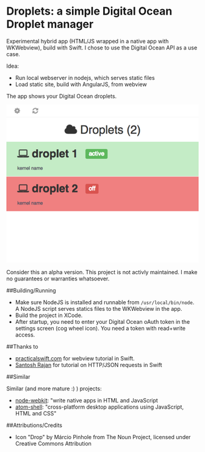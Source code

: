 # Droplets: a simple Digital Ocean Droplet manager

Experimental hybrid app (HTML/JS wrapped in a native app with WKWebview), build with Swift.
I chose to use the Digital Ocean API as a use case.

Idea:

- Run local webserver in nodejs, which serves static files
- Load static site, build with AngularJS, from webview

The app shows your Digital Ocean droplets.

![image](screenshot1.png)

Consider this an alpha version. This project is not activly maintained. I make no guarantees or warranties whatsoever.

##Building/Running

- Make sure NodeJS is installed and runnable from `/usr/local/bin/node`. A NodeJS script serves statics files to the WKWebview in the app.
- Build the project in XCode.
- After startup, you need to enter your Digital Ocean oAuth token in the settings screen (cog wheel icon). You need a token with read+write access.

##Thanks to

- [practicalswift.com](http://practicalswift.com/2014/06/27/a-minimal-webkit-browser-in-30-lines-of-swift/) for webview tutorial in Swift.
- [Santosh Rajan](https://medium.com/swift-programming/http-in-swift-693b3a7bf086) for tutorial on HTTP/JSON requests in Swift

##Similar

Similar (and more mature :) ) projects:

- [node-webkit](https://github.com/rogerwang/node-webkit): "write native apps in HTML and JavaScript
- [atom-shell](https://github.com/atom/atom-shell): "cross-platform desktop applications using JavaScript, HTML and CSS"

##Attributions/Credits

- Icon "Drop" by Márcio Pinhole from The Noun Project, licensed under Creative
Commons Attribution